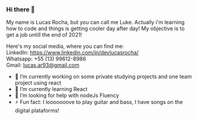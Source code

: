 ### Hi there 👋

<!--
**LukeZombie/LukeZombie** is a ✨ _special_ ✨ repository because its `README.md` (this file) appears on your GitHub profile.
-->
My name is Lucas Rocha, but you can call me Luke.
Actually i'm learning how to code and things is getting cooler day after day!
My objective is to get a job untill the end of 2021!<br/>

Here's my social media, where you can find me:<br/>
LinkedIn: https://www.linkedin.com/in/devlucasrocha/<br/>
Whatsapp: +55 (13) 99612-8986<br/>
Gmail: lucas.ar93@gmail.com<br/>

- 🔭 I’m currently working on some private studying projects and one team project using react<br/>
- 🌱 I’m currently learning React<br/>
- 🤔 I’m looking for help with nodeJs Fluency<br/>
- ⚡ Fun fact: I looooooove to play guitar and bass, I have songs on the digital plataforms!

